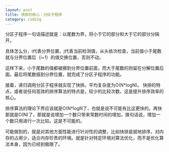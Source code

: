 ```yaml
---
layout: post
title: 快排的核心：分区子程序
category: coding
---
```


分区子程序一句话描述就是：以尾数为界，将小于它的部分和大于它的部分分隔开。

具体怎么分，i代表分界位置，j代表当前检测值，从头依次检查，当前值小于尾数就与分界位置后（i+1）的值交换位置，否则不动。

这样下来，小于尾数的值都被挪到分界位置前面，而大于尾数的则留在分解位置后面。最后将尾数插到分界位置，就完成了分区子程序的功能。

接着，递归调用分区子程序就实现了快排。平均复杂度为O(N*logN)。
快排的特点，或者说任何高效的排序算法的特点是，较少的比较次数。这是提升排序效率的核心。

排序算法的理论下界应该就是O(N*logN了，也就是说不可能有比这更快的。再快那就是O(N)了，那就是说增加一个数只带来常数时间的增加，换句话说，增加一个数只用进行一次比较。这是不可能的。

可能做到的，就是对其他方面性能进行针对性的调整，比如快排是就地排序，对内存的占用少，适合内存珍贵的环境。就是针对特定环境对算法优化，而不是优化算法本身，因为已经到极限了。
